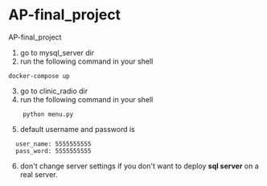 # AP-final_project
AP-final_project










1. go to mysql_server dir
2. run the following command in your shell
```
docker-compose up
```
3. go to clinic_radio dir
4. run the following command in your shell
```
    python menu.py
```
5. default username and password is 
```
  user_name: 5555555555
  pass_word: 5555555555
```
6. don't change server settings if you don't want to deploy __sql server__ on a real server.
